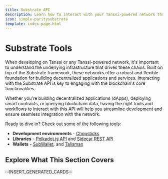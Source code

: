 ```yaml
---
title: Substrate API
description: Learn how to interact with your Tanssi-powered network through the Substrate API, including how to use the Polkadot.js API, the Sidecar API, Chopsticks, and more.
icon: simple-paritysubstrate
template: index-page.html
---
```


# Substrate Tools

When developing on Tanssi or any Tanssi-powered network, it's important to understand the underlying infrastructure that drives these chains. Built on top of the Substrate framework, these networks offer a robust and flexible foundation for building decentralized applications and services. Interacting with the Substrate API is key to engaging with the blockchain's core functionalities.

Whether you're building decentralized applications (dApps), deploying smart contracts, or querying blockchain data, having the right tools and workflows to interact with this API will help you streamline development and ensure seamless integration with the network.

Ready to dive in? Check out some of the following tools:

- **Development environments** - [Chopsticks](/builders/toolkit/substrate-api/dev-env/chopsticks/)
- **Libraries** - [Polkadot.js API](/builders/toolkit/substrate-api/libraries/polkadot-js-api/) and [Sidecar REST API](/builders/toolkit/substrate-api/libraries/sidecar-api/)
- **Wallets** - [SubWallet](/builders/toolkit/ethereum-api/wallets/subwallet/), and [Talisman](/builders/toolkit/ethereum-api/wallets/talisman/)

## Explore What This Section Covers

:::INSERT_GENERATED_CARDS:::
